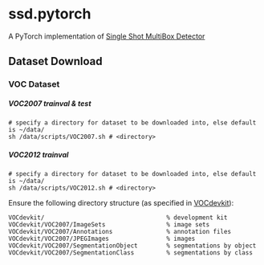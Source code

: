 # ssd.pytorch
A PyTorch implementation of [Single Shot MultiBox Detector](http://arxiv.org/abs/1512.02325)


## Dataset Download

### VOC Dataset

##### VOC2007 trainval & test
```Shell
# specify a directory for dataset to be downloaded into, else default is ~/data/
sh /data/scripts/VOC2007.sh # <directory>
```
##### VOC2012 trainval
```Shell
# specify a directory for dataset to be downloaded into, else default is ~/data/
sh /data/scripts/VOC2012.sh # <directory>
```

 Ensure the following directory structure (as specified in [VOCdevkit](http://host.robots.ox.ac.uk/pascal/VOC/voc2007/devkit_doc_07-Jun-2007.pdf)):

```
VOCdevkit/                                  % development kit
VOCdevkit/VOC2007/ImageSets                 % image sets
VOCdevkit/VOC2007/Annotations               % annotation files
VOCdevkit/VOC2007/JPEGImages                % images
VOCdevkit/VOC2007/SegmentationObject        % segmentations by object
VOCdevkit/VOC2007/SegmentationClass         % segmentations by class
```
